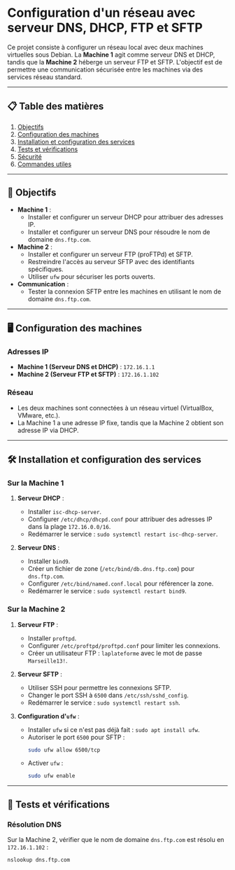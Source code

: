 # Configuration d'un réseau avec serveur DNS, DHCP, FTP et SFTP

Ce projet consiste à configurer un réseau local avec deux machines virtuelles sous Debian. La **Machine 1** agit comme serveur DNS et DHCP, tandis que la **Machine 2** héberge un serveur FTP et SFTP. L'objectif est de permettre une communication sécurisée entre les machines via des services réseau standard.

---

## 📋 Table des matières
1. [Objectifs](#objectifs)
2. [Configuration des machines](#configuration-des-machines)
3. [Installation et configuration des services](#installation-et-configuration-des-services)
4. [Tests et vérifications](#tests-et-vérifications)
5. [Sécurité](#sécurité)
6. [Commandes utiles](#commandes-utiles)

---

## 🎯 Objectifs
- **Machine 1** :
  - Installer et configurer un serveur DHCP pour attribuer des adresses IP.
  - Installer et configurer un serveur DNS pour résoudre le nom de domaine `dns.ftp.com`.
- **Machine 2** :
  - Installer et configurer un serveur FTP (proFTPd) et SFTP.
  - Restreindre l'accès au serveur SFTP avec des identifiants spécifiques.
  - Utiliser `ufw` pour sécuriser les ports ouverts.
- **Communication** :
  - Tester la connexion SFTP entre les machines en utilisant le nom de domaine `dns.ftp.com`.

---

## 🖥️ Configuration des machines

### Adresses IP
- **Machine 1 (Serveur DNS et DHCP)** : `172.16.1.1`
- **Machine 2 (Serveur FTP et SFTP)** : `172.16.1.102`

### Réseau
- Les deux machines sont connectées à un réseau virtuel (VirtualBox, VMware, etc.).
- La Machine 1 a une adresse IP fixe, tandis que la Machine 2 obtient son adresse IP via DHCP.

---

## 🛠️ Installation et configuration des services

### Sur la Machine 1
1. **Serveur DHCP** :
   - Installer `isc-dhcp-server`.
   - Configurer `/etc/dhcp/dhcpd.conf` pour attribuer des adresses IP dans la plage `172.16.0.0/16`.
   - Redémarrer le service : `sudo systemctl restart isc-dhcp-server`.

2. **Serveur DNS** :
   - Installer `bind9`.
   - Créer un fichier de zone (`/etc/bind/db.dns.ftp.com`) pour `dns.ftp.com`.
   - Configurer `/etc/bind/named.conf.local` pour référencer la zone.
   - Redémarrer le service : `sudo systemctl restart bind9`.

### Sur la Machine 2
1. **Serveur FTP** :
   - Installer `proftpd`.
   - Configurer `/etc/proftpd/proftpd.conf` pour limiter les connexions.
   - Créer un utilisateur FTP : `laplateforme` avec le mot de passe `Marseille13!`.

2. **Serveur SFTP** :
   - Utiliser SSH pour permettre les connexions SFTP.
   - Changer le port SSH à `6500` dans `/etc/ssh/sshd_config`.
   - Redémarrer le service : `sudo systemctl restart ssh`.

3. **Configuration d'`ufw`** :
   - Installer `ufw` si ce n'est pas déjà fait : `sudo apt install ufw`.
   - Autoriser le port `6500` pour SFTP :
     ```bash
     sudo ufw allow 6500/tcp
     ```
   - Activer `ufw` :
     ```bash
     sudo ufw enable
     ```

---

## 🧪 Tests et vérifications

### Résolution DNS
Sur la Machine 2, vérifier que le nom de domaine `dns.ftp.com` est résolu en `172.16.1.102` :
```bash
nslookup dns.ftp.com
